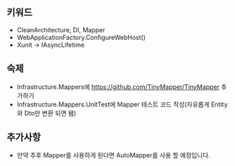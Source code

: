 ﻿## 키워드
* CleanArchitecture, DI, Mapper
* WebApplicationFactory.ConfigureWebHost()
* Xunit -> IAsyncLifetime

## 숙제
* Infrastructure.Mappers에 https://github.com/TinyMapper/TinyMapper 추가하기
* Infrastructure.Mappers.UnitTest에 Mapper 테스트 코드 작성(자유롭게 Entity와 Dto만 변환 되면 됌)

## 추가사항
* 만약 추후 Mapper를 사용하게 된다면 AutoMapper를 사용 할 예정입니다.